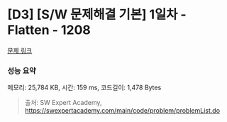 # [D3] [S/W 문제해결 기본] 1일차 - Flatten - 1208 

[문제 링크](https://swexpertacademy.com/main/code/problem/problemDetail.do?contestProbId=AV139KOaABgCFAYh) 

### 성능 요약

메모리: 25,784 KB, 시간: 159 ms, 코드길이: 1,478 Bytes



> 출처: SW Expert Academy, https://swexpertacademy.com/main/code/problem/problemList.do